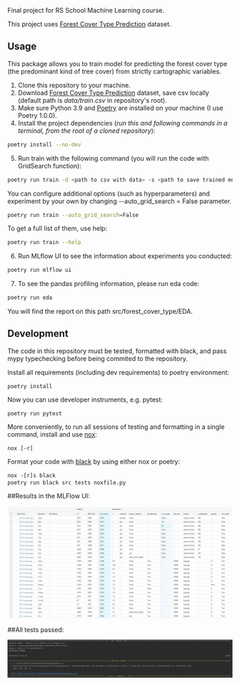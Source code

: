 Final project for RS School Machine Learning course.

This project uses [Forest Cover Type Prediction](https://www.kaggle.com/competitions/forest-cover-type-prediction/data) dataset.

## Usage
This package allows you to train model for predicting the forest cover type (the predominant kind of tree cover) from strictly cartographic variables.
1. Clone this repository to your machine.
2. Download [Forest Cover Type Prediction](https://www.kaggle.com/competitions/forest-cover-type-prediction/data) dataset, save csv locally (default path is *data/train.csv* in repository's root).
3. Make sure Python 3.9 and [Poetry](https://python-poetry.org/docs/) are installed on your machine (I use Poetry 1.0.0).
4. Install the project dependencies (*run this and following commands in a terminal, from the root of a cloned repository*):
```sh
poetry install --no-dev
```
5. Run train with the following command (you will run the code with GridSearch function):
```sh
poetry run train -d <path to csv with data> -s <path to save trained model>
```
You can configure additional options (such as hyperparameters) and experiment by your own by changing --auto_grid_search = False parameter. 
```sh
poetry run train --auto_grid_search=False
```
To get a full list of them, use help:
```sh
poetry run train --help
```
6. Run MLflow UI to see the information about experiments you conducted:
```sh
poetry run mlflow ui
```
7. To see the pandas profiling information, please run eda code:
```sh
poetry run eda
```
You will find the report on this path src/forest_cover_type/EDA.

## Development

The code in this repository must be tested, formatted with black, and pass mypy typechecking before being commited to the repository.

Install all requirements (including dev requirements) to poetry environment:
```
poetry install
```
Now you can use developer instruments, e.g. pytest:
```
poetry run pytest
```
More conveniently, to run all sessions of testing and formatting in a single command, install and use [nox](https://nox.thea.codes/en/stable/): 
```
nox [-r]
```
Format your code with [black](https://github.com/psf/black) by using either nox or poetry:
```
nox -[r]s black
poetry run black src tests noxfile.py
```

##Results in the MLFlow UI:

![Screenshot](src/forest_cover_type/Screenshots/MLFlow_screenshot.JPG?raw=true "Title")

##All tests passed:

![Screenshot](src/forest_cover_type/Screenshots/Passed_tests.JPG?raw=true "Title")